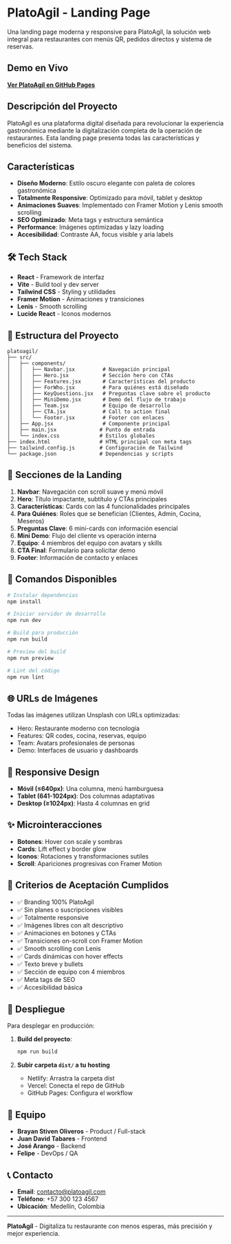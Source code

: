 # PlatoAgil - Landing Page

Una landing page moderna y responsive para PlatoAgíl, la solución web integral para restaurantes con menús QR, pedidos directos y sistema de reservas.

## Demo en Vivo

**[Ver PlatoAgíl en GitHub Pages](https://stiven-ols.github.io/Plato-Agil/)**

## Descripción del Proyecto

PlatoAgíl es una plataforma digital diseñada para revolucionar la experiencia gastronómica mediante la digitalización completa de la operación de restaurantes. Esta landing page presenta todas las características y beneficios del sistema.

## Características

- **Diseño Moderno**: Estilo oscuro elegante con paleta de colores gastronómica
- **Totalmente Responsive**: Optimizado para móvil, tablet y desktop
- **Animaciones Suaves**: Implementado con Framer Motion y Lenis smooth scrolling
- **SEO Optimizado**: Meta tags y estructura semántica
- **Performance**: Imágenes optimizadas y lazy loading
- **Accesibilidad**: Contraste AA, focus visible y aria labels

## 🛠️ Tech Stack

- **React** - Framework de interfaz
- **Vite** - Build tool y dev server
- **Tailwind CSS** - Styling y utilidades
- **Framer Motion** - Animaciones y transiciones
- **Lenis** - Smooth scrolling
- **Lucide React** - Iconos modernos

## 📁 Estructura del Proyecto

```
platoagil/
├── src/
│   ├── components/
│   │   ├── Navbar.jsx         # Navegación principal
│   │   ├── Hero.jsx           # Sección hero con CTAs
│   │   ├── Features.jsx       # Características del producto
│   │   ├── ForWho.jsx         # Para quiénes está diseñado
│   │   ├── KeyQuestions.jsx   # Preguntas clave sobre el producto
│   │   ├── MiniDemo.jsx       # Demo del flujo de trabajo
│   │   ├── Team.jsx           # Equipo de desarrollo
│   │   ├── CTA.jsx            # Call to action final
│   │   └── Footer.jsx         # Footer con enlaces
│   ├── App.jsx                # Componente principal
│   ├── main.jsx              # Punto de entrada
│   └── index.css             # Estilos globales
├── index.html                # HTML principal con meta tags
├── tailwind.config.js        # Configuración de Tailwind
└── package.json              # Dependencias y scripts
```

## 🎨 Secciones de la Landing

1. **Navbar**: Navegación con scroll suave y menú móvil
2. **Hero**: Título impactante, subtítulo y CTAs principales
3. **Características**: Cards con las 4 funcionalidades principales
4. **Para Quiénes**: Roles que se benefician (Clientes, Admin, Cocina, Meseros)
5. **Preguntas Clave**: 6 mini-cards con información esencial
6. **Mini Demo**: Flujo del cliente vs operación interna
7. **Equipo**: 4 miembros del equipo con avatars y skills
8. **CTA Final**: Formulario para solicitar demo
9. **Footer**: Información de contacto y enlaces

## 🚀 Comandos Disponibles

```bash
# Instalar dependencias
npm install

# Iniciar servidor de desarrollo
npm run dev

# Build para producción
npm run build

# Preview del build
npm run preview

# Lint del código
npm run lint
```

## 🌐 URLs de Imágenes

Todas las imágenes utilizan Unsplash con URLs optimizadas:
- Hero: Restaurante moderno con tecnología
- Features: QR codes, cocina, reservas, equipo
- Team: Avatars profesionales de personas
- Demo: Interfaces de usuario y dashboards

## 📱 Responsive Design

- **Móvil (≤640px)**: Una columna, menú hamburguesa
- **Tablet (641-1024px)**: Dos columnas adaptativas
- **Desktop (≥1024px)**: Hasta 4 columnas en grid

## ✨ Microinteracciones

- **Botones**: Hover con scale y sombras
- **Cards**: Lift effect y border glow
- **Iconos**: Rotaciones y transformaciones sutiles
- **Scroll**: Apariciones progresivas con Framer Motion

## 🎯 Criterios de Aceptación Cumplidos

- ✅ Branding 100% PlatoAgíl
- ✅ Sin planes o suscripciones visibles
- ✅ Totalmente responsive
- ✅ Imágenes libres con alt descriptivo
- ✅ Animaciones en botones y CTAs
- ✅ Transiciones on-scroll con Framer Motion
- ✅ Smooth scrolling con Lenis
- ✅ Cards dinámicas con hover effects
- ✅ Texto breve y bullets
- ✅ Sección de equipo con 4 miembros
- ✅ Meta tags de SEO
- ✅ Accesibilidad básica

## 🚀 Despliegue

Para desplegar en producción:

1. **Build del proyecto**:
   ```bash
   npm run build
   ```

2. **Subir carpeta `dist/` a tu hosting**
   - Netlify: Arrastra la carpeta dist
   - Vercel: Conecta el repo de GitHub
   - GitHub Pages: Configura el workflow

## 👥 Equipo

- **Brayan Stiven Oliveros** - Product / Full-stack
- **Juan David Tabares** - Frontend
- **José Arango** - Backend
- **Felipe** - DevOps / QA

## 📞 Contacto

- **Email**: contacto@platoagil.com
- **Teléfono**: +57 300 123 4567
- **Ubicación**: Medellín, Colombia

---

**PlatoAgíl** - Digitaliza tu restaurante con menos esperas, más precisión y mejor experiencia.
